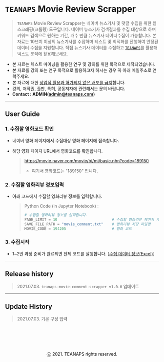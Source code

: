# `TEANAPS` Movie Review Scrapper

> `TEANAPS` Movie Review Scrapper는 네이버 뉴스기사 및 댓글 수집을 위한 웹스크래핑(크롤링) 도구입니다. 네이버 뉴스기사 검색결과를 수집 대상으로 하며 키워드 검색으로 원하는 기간, 개수 만큼 뉴스기사 데이터수집이 가능합니다. 본 자료는 10년치 이상의 뉴스기사를 수집하며 테스트 및 최적화를 진행하여 안정된 데이터 수집을 지원합니다. 직접 뉴스기사 데이터를 수집하고 [`TEANAPS`](https://github.com/fingeredman/teanaps#teanaps-text-analysis-apis-for-ecucation)를 활용해 텍스트 분석에 활용해보세요.

- 본 자료는 텍스트 마이닝을 활용한 연구 및 강의를 위한 목적으로 제작되었습니다.
- 본 자료를 강의 또는 연구 목적으로 활용하고자 하시는 경우 꼭 아래 메일주소로 연락주세요.
- 본 자료에 대한 <U>상업적 활용과 허가되지 않은 배포를 금지</U>합니다.
- 강의, 저작권, 출판, 특허, 공동저자에 관련해서는 문의 바랍니다.
- **Contact : ADMIN(admin@teanaps.com)**

---
## User Guide

### 1. 수집할 영화코드 확인

- 네이버 영화 페이지에서 수집대상 영화 페이지에 접속합니다.
- 해당 영화 페이지 URL에서 영화코드를 확인합니다.

  > https://movie.naver.com/movie/bi/mi/basic.nhn?code=189150
  > - 여기서 영화코드는 "189150" 입니다.

### 2. 수집할 영화리뷰 정보입력

- 아래 코드에서 수집할 영화리뷰 정보를 입력합니다.

  > Python Code (in Jupyter Notebook) :
  > ```python
  > # 수집할 영화리뷰 정보를 입력합니다.
  > PAGE_LIMIT = 10                         # 수집할 영화리뷰 페이지 개수
  > SAVE_FILE_PATH = "movie_comment.txt"    # 영화리뷰 저장 파일명
  > MOVIE_CODE = 194205                     # 영화 코드
  > ``` 

### 3. 수집시작

- 1~2번 과정 준비가 완료되면 전체 코드를 실행합니다. [[수집 데이터 정보(Excel)](https://github.com/fingeredman/teanaps-web-scrapper/raw/main/movie_comment_scrapper/sample_data/scrapping_data_desc.xlsx)]

---
## Release history
> 2021.07.03. `teanaps-movie-comment-scrapper v1.0.0` 업데이트   

---
## Update History
> 2021.07.03. 기본 구성 입력  

<br><br>
---
<center>ⓒ 2021. TEANAPS rights reserved.</center>
